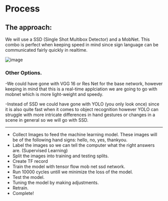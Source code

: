 # Process

## The approach:
We will use a SSD (Single Shot Multibox Detector) and a MobNet. This combo is perfect when keeping speed in mind since sign language can be communicated fairly quickly in realtime.

![image](https://github.com/Christopher-DSA/Sign-Language-Detection-Computer-Vision/assets/132075292/82fe6f81-e442-48ca-9984-5fe0003bc3c8)

### Other Options.
-We could have gone with VGG 16 or Res Net for the base network, however keeping in mind that this is a real-time applciation we are going to go with mobnet which is more light-weight and speedy.

-Instead of SSD we could have gone with YOLO (you only look once) since it is also quite fast when it comes to object recognition
however YOLO can struggle with more intricate differences in hand gestures or changes in a scene in general so we will go with SSD.

---
- Collect Images to feed the machine learning model. These images will be of the following hand signs: hello, no, yes, thankyou.
- Label the images so we can tell the computer what the right answers are. (Supervised Learning)
- Split the images into training and testing splits.
- Create TF record
- Train the model with tensor flow mob net ssd network.
- Run 10000 cycles untill we minimize the loss of the model.
- Test the model.
- Tuning the model by making adjustments.
- Retrain.
- Complete!
